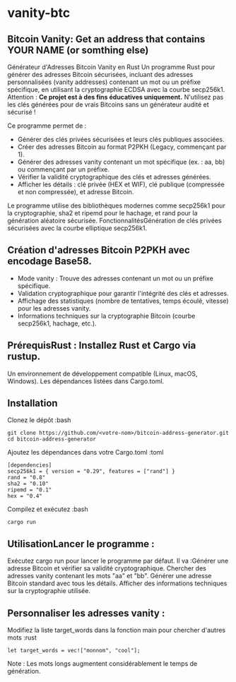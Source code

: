 # vanity-btc
## Bitcoin Vanity: Get an address that contains YOUR NAME (or somthing else)

Générateur d'Adresses Bitcoin Vanity en Rust Un programme Rust pour générer des adresses Bitcoin sécurisées, incluant des adresses personnalisées (vanity addresses) contenant un mot ou un préfixe spécifique, en utilisant la cryptographie ECDSA avec la courbe secp256k1. Attention : **Ce projet est à des fins éducatives uniquement.** N'utilisez pas les clés générées pour de vrais Bitcoins sans un générateur audité et sécurisé ! 

Ce programme permet de :
- Générer des clés privées sécurisées et leurs clés publiques associées.
- Créer des adresses Bitcoin au format P2PKH (Legacy, commençant par 1).
- Générer des adresses vanity contenant un mot spécifique (ex. : aa, bb) ou commençant par un préfixe.
- Vérifier la validité cryptographique des clés et adresses générées.
- Afficher les détails : clé privée (HEX et WIF), clé publique (compressée et non compressée), et adresse Bitcoin.

Le programme utilise des bibliothèques modernes comme secp256k1 pour la cryptographie, sha2 et ripemd pour le hachage, et rand pour la génération aléatoire sécurisée. FonctionnalitésGénération de clés privées sécurisées avec la courbe elliptique secp256k1.

## Création d'adresses Bitcoin P2PKH avec encodage Base58.
- Mode vanity : Trouve des adresses contenant un mot ou un préfixe spécifique.
- Validation cryptographique pour garantir l'intégrité des clés et adresses.
- Affichage des statistiques (nombre de tentatives, temps écoulé, vitesse) pour les adresses vanity.
- Informations techniques sur la cryptographie Bitcoin (courbe secp256k1, hachage, etc.).

## PrérequisRust : Installez Rust et Cargo via rustup.
Un environnement de développement compatible (Linux, macOS, Windows).
Les dépendances listées dans Cargo.toml.

## Installation

Clonez le dépôt :bash

```git clone https://github.com/<votre-nom>/bitcoin-address-generator.git```
```cd bitcoin-address-generator```

Ajoutez les dépendances dans votre Cargo.toml :toml

```
[dependencies]
secp256k1 = { version = "0.29", features = ["rand"] }
rand = "0.8"
sha2 = "0.10"
ripemd = "0.1"
hex = "0.4"
```

Compilez et exécutez :bash

```
cargo run
```

## UtilisationLancer le programme :
Exécutez cargo run pour lancer le programme par défaut. Il va :Générer une adresse Bitcoin et vérifier sa validité cryptographique.
Chercher des adresses vanity contenant les mots "aa" et "bb".
Générer une adresse Bitcoin standard avec tous les détails.
Afficher des informations techniques sur la cryptographie utilisée.

## Personnaliser les adresses vanity :
Modifiez la liste target_words dans la fonction main pour chercher d'autres mots :rust
```
let target_words = vec!["monnom", "cool"];
```

Note : Les mots longs augmentent considérablement le temps de génération.

